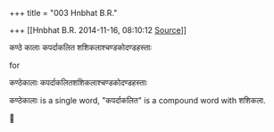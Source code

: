 +++
title = "003 Hnbhat B.R."

+++
[[Hnbhat B.R.	2014-11-16, 08:10:12 [Source](https://groups.google.com/g/samskrita/c/GURk1OCkhI8)]]



कण्ठे कालाः कपर्दाकलित शशिकलाश्चण्डकोदण्डहस्ताः  
  
for  
  
कण्ठेकालाः कपर्दाकलितशशिकलाश्चण्डकोदण्डहस्ताः  
  
कण्ठेकालाः is a single word, "कपर्दाकलित" is a compound word with शशिकला.  



